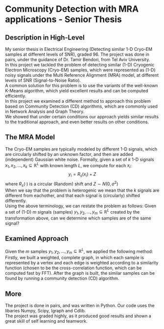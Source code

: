 # Community Detection with MRA applications - Senior Thesis
## Description in High-Level ##
My senior thesis in Electrical Engineering (Detecting similar 1-D Cryo-EM samples at different levels of SNR), graded 96. The project was done in pairs, under the guidance of Dr. Tamir Bendori, from Tel Aviv University. <br>
In this project we tackled the problem of detecting similar (1-D) Cryogenic Electron Microscopy (Cryo-EM) samples, which were represented as (1-D) noisy signals under the Multi Reference Alignment (MRA) model, at different levels of SNR (Signal-to-Noise Ratio). <br> A common solution for this problem is to use the variants of the well-known K-Means algorithm, which yield excellent results and can be computed efficiently. <br> In this project we examined a different method to approach this problem based on Community Detection (CD) algorithms, which are commonly used in Network Analysis and Graph Theory. <br> We showed that under certain conditions our approach yields similar results to the traditional approach, and even better results on other conditions. 

## The MRA Model ##
The Cryo-EM samples are typically modeled by different 1-D signals, which are circularly shifted by an unknown factor, and then are added (independent) Gaussian white noise. Formally, given a set of $k$ 1-D signals $x_1, x_2, ..., x_k \subseteq \mathbb{R}^L$ with known length $L$, we compute for each $x_i$: $$y_i=R_s(x_i)+ Z $$  where $R_s(\cdot)$ is a circular (Random) shift and $Z \sim N(0,\sigma^2)$ <br>
When we say that the problem is heterogenic we mean that the $k$ signals are different from eachother, and that each signal is (circularly) shifted differently. <br>
Using the above terminology, we can restate the problem as follows: Given a set of (1-D) $m$ signals (samples) $y_1, y_2,...,y_m\subseteq \mathbb{R}^L$ created by the transformation above, can we determine which samples are of the same signal? 

## Examined Approach ##
Given the $m$ samples $y_1, y_2,...,y_m\subseteq \mathbb{R}^L$, we applied the following method: Firstly, we built a weighted, complete graph, in which each sample is represented by a vertex and each edge is weighted according to a similarity function (chosen to be the cross-correlation function, which
can be computed fast by FFT). After the graph is built, the similar samples can be found by running a community detection (CD) algorithm.

## More ##
The project is done in pairs, and was written in Python. Our code uses the libaries Numpy, Scipy, Igraph and Cdlib. <br> The project was graded highly, as it produced good results and shown a great skill of self learning and teamwork.
